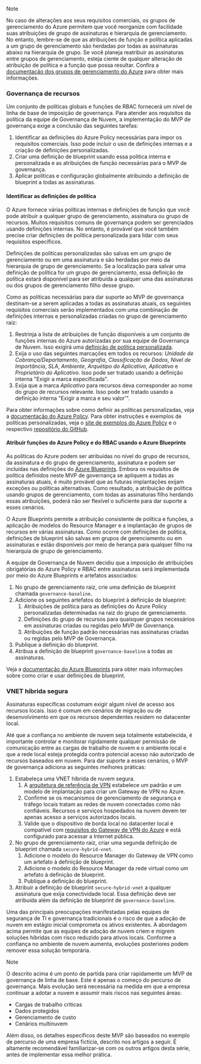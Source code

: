 <!-- TEMPLATE FILE - DO NOT ADD METADATA -->
<!-- markdownlint-disable MD002 MD041 -->
> [!NOTE]
>No caso de alterações aos seus requisitos comerciais, os grupos de gerenciamento do Azure permitem que você reorganize com facilidade suas atribuições de grupo de assinaturas e hierarquia de gerenciamento. No entanto, lembre-se de que as atribuições de função e política aplicadas a um grupo de gerenciamento são herdadas por todas as assinaturas abaixo na hierarquia de grupo. Se você planeja reatribuir as assinaturas entre grupos de gerenciamento, esteja ciente de qualquer alteração de atribuição de política e a função que possa resultar. Confira a [documentação dos grupos de gerenciamento do Azure](https://docs.microsoft.com/azure/governance/management-groups) para obter mais informações.

### <a name="governance-of-resources"></a>Governança de recursos

Um conjunto de políticas globais e funções de RBAC fornecerá um nível de linha de base de imposição de governança. Para atender aos requisitos da política da equipe de Governança de Nuvem, a implementação do MVP de governança exige a conclusão das seguintes tarefas:

1. Identificar as definições do Azure Policy necessárias para impor os requisitos comerciais. Isso pode incluir o uso de definições internas e a criação de definições personalizadas.
2. Criar uma definição de blueprint usando essa política interna e personalizada e as atribuições de função necessárias para o MVP de governança.
3. Aplicar políticas e configuração globalmente atribuindo a definição de blueprint a todas as assinaturas.

#### <a name="identify-policy-definitions"></a>Identificar as definições de política

O Azure fornece várias políticas internas e definições de função que você pode atribuir a qualquer grupo de gerenciamento, assinatura ou grupo de recursos. Muitos requisitos comuns de governança podem ser gerenciados usando definições internas. No entanto, é provável que você também precise criar definições de política personalizada para lidar com seus requisitos específicos.

Definições de políticas personalizadas são salvas em um grupo de gerenciamento ou em uma assinatura e são herdadas por meio da hierarquia de grupo de gerenciamento. Se a localização para salvar uma definição de política for um grupo de gerenciamento, essa definição de política estará disponível para ser atribuída a qualquer uma das assinaturas ou dos grupos de gerenciamento filho desse grupo.

Como as políticas necessárias para dar suporte ao MVP de governança destinam-se a serem aplicadas a todas as assinaturas atuais, os seguintes requisitos comerciais serão implementados com uma combinação de definições internas e personalizadas criadas no grupo de gerenciamento raiz:

1. Restrinja a lista de atribuições de função disponíveis a um conjunto de funções internas do Azure autorizadas por sua equipe de Governança de Nuvem. Isso exigirá uma [definição de política personalizada](https://github.com/Azure/azure-policy/tree/master/samples/Authorization/allowed-role-definitions).
2. Exija o uso das seguintes marcações em todos os recursos: *Unidade de Cobrança/Departamento*, *Geografia*, *Classificação de Dados*, *Nível de Importância*, *SLA*, *Ambiente*, *Arquétipo do Aplicativo*, *Aplicativo* e *Proprietário do Aplicativo*. Isso pode ser tratado usando a definição interna "Exigir a marca especificada".
3. Exija que a marca *Aplicativo* para recursos deva corresponder ao nome do grupo de recursos relevante. Isso pode ser tratado usando a definição interna "Exigir a marca e seu valor'".

Para obter informações sobre como definir as políticas personalizadas, veja a [documentação do Azure Policy](https://docs.microsoft.com/azure/governance/policy/tutorials/create-custom-policy-definition). Para obter instruções e exemplos de políticas personalizadas, veja o [site de exemplos do Azure Policy](https://docs.microsoft.com/azure/governance/policy/samples) e o respectivo [repositório do GitHub](https://github.com/Azure/azure-policy).

#### <a name="assign-azure-policy-and-rbac-roles-using-azure-blueprints"></a>Atribuir funções do Azure Policy e do RBAC usando o Azure Blueprints

As políticas do Azure podem ser atribuídas no nível do grupo de recursos, da assinatura e do grupo de gerenciamento, assinatura e podem ser incluídas nas definições do [Azure Blueprints](https://docs.microsoft.com/azure/governance/blueprints/overview). Embora os requisitos de política definidos neste MVP de governança se apliquem a todas as assinaturas atuais, é muito provável que as futuras implantações exijam exceções ou políticas alternativas. Como resultado, a atribuição de política usando grupos de gerenciamento, com todas as assinaturas filho herdando essas atribuições, poderá não ser flexível o suficiente para dar suporte a esses cenários.

O Azure Blueprints permite a atribuição consistente de política e funções, a aplicação de modelos do Resource Manager e a implantação de grupos de recursos em várias assinaturas. Como ocorre com definições de política, definições de blueprint são salvas em grupos de gerenciamento ou em assinaturas e estão disponíveis por meio de herança para qualquer filho na hierarquia de grupo de gerenciamento.

A equipe de Governança de Nuvem decidiu que a imposição de atribuições obrigatórias do Azure Policy e RBAC entre assinaturas será implementada por meio do Azure Blueprints e artefatos associados:

1. No grupo de gerenciamento raiz, crie uma definição de blueprint chamada `governance-baseline`.
2. Adicione os seguintes artefatos do blueprint à definição de blueprint:
    1. Atribuições de política para as definições do Azure Policy personalizadas determinadas na raiz do grupo de gerenciamento.
    2. Definições do grupo de recursos para quaisquer grupos necessários em assinaturas criadas ou regidas pelo MVP de Governança.
    3. Atribuições de função padrão necessárias nas assinaturas criadas ou regidas pelo MVP de Governança.
3. Publique a definição do blueprint.
4. Atribua a definição de blueprint `governance-baseline` a todas as assinaturas.

Veja a [documentação do Azure Blueprints](https://docs.microsoft.com/azure/governance/blueprints/overview) para obter mais informações sobre como criar e usar definições de blueprint.

### <a name="secure-hybrid-vnet"></a>VNET híbrida segura

Assinaturas específicas costumam exigir algum nível de acesso aos recursos locais. Isso é comum em cenários de migração ou de desenvolvimento em que os recursos dependentes residem no datacenter local.

Até que a confiança no ambiente de nuvem seja totalmente estabelecida, é importante controlar e monitorar rigidamente qualquer permissão de comunicação entre as cargas de trabalho de nuvem e o ambiente local e que a rede local esteja protegida contra potencial acesso não autorizado de recursos baseados em nuvem. Para dar suporte a esses cenários, o MVP de governança adiciona as seguintes melhores práticas:

1. Estabeleça uma VNET híbrida de nuvem segura.
    1. A [arquitetura de referência de VPN](https://docs.microsoft.com/azure/architecture/reference-architectures/hybrid-networking/vpn) estabelece um padrão e um modelo de implantação para criar um Gateway de VPN no Azure.
    2. Confirme se os mecanismos de gerenciamento de segurança e tráfego locais tratam as redes de nuvem conectadas como não confiáveis. Recursos e serviços hospedados na nuvem devem ter apenas acesso a serviços autorizados locais.
    3. Valide que o dispositivo de borda local no datacenter local é compatível com [requisitos do Gateway de VPN do Azure](https://docs.microsoft.com/azure/vpn-gateway/vpn-gateway-about-vpn-devices) e está configurado para acessar a Internet pública.
1. No grupo de gerenciamento raiz, criar uma segunda definição de blueprint chamada `secure-hybrid-vnet`.
    1. Adicione o modelo do Resource Manager do Gateway de VPN como um artefato à definição de blueprint.
    2. Adicione o modelo do Resource Manager da rede virtual como um artefato à definição de blueprint.
    3. Publique a definição do blueprint.
1. Atribuir a definição de blueprint `secure-hybrid-vnet` a qualquer assinatura que exija conectividade local. Essa definição deve ser atribuída além da definição de blueprint de `governance-baseline`.

Uma das principais preocupações manifestadas pelas equipes de segurança de TI e governança tradicionais é o risco de que a adoção de nuvem em estágio inicial comprometa os ativos existentes. A abordagem acima permite que as equipes de adoção de nuvem criem e migrem soluções híbridas com risco reduzido para ativos locais. Conforme a confiança no ambiente de nuvem aumenta, evoluções posteriores podem remover essa solução temporária.

> [!NOTE]
> O descrito acima é um ponto de partida para criar rapidamente um MVP de governança de linha de base. Este é apenas o começo do percurso de governança. Mais evolução será necessária na medida em que a empresa continuar a adotar a nuvem e assumir mais riscos nas seguintes áreas:
>
> - Cargas de trabalho críticas
> - Dados protegidos
> - Gerenciamento de custo
> - Cenários multinuvem
>
> Além disso, os detalhes específicos deste MVP são baseados no exemplo de percurso de uma empresa fictícia, descrito nos artigos a seguir. É altamente recomendável familiarizar-se com os outros artigos desta série, antes de implementar essa melhor prática.
